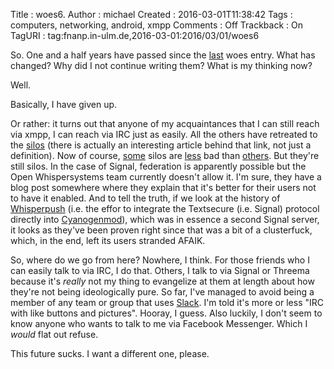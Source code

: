 Title     : woes6.
Author    : michael
Created   : 2016-03-01T11:38:42
Tags      : computers, networking, android, xmpp
Comments  : Off
Trackback : On
TagURI    : tag:fnanp.in-ulm.de,2016-03-01:2016/03/01/woes6

So. One and a half years have passed since the [last][] woes entry. What
has changed? Why did I not continue writing them? What is my thinking now?

Well.

Basically, I have given up.

Or rather: it turns out that anyone of my acquaintances that I can still
reach via xmpp, I can reach via IRC just as easily. All the others have
retreated to the [silos][] (there is actually an interesting article
behind that link, not just a definition). Now of course, [some][signal]
silos are [less][threema] bad than [ot][][hers][]. But they're still
silos. In the case of Signal, federation is apparently possible but the
Open Whispersystems team currently doesn't allow it. I'm sure, they have a
blog post somewhere where they explain that it's better for their users
not to have it enabled. And to tell the truth, if we look at the history
of [Whisperpush][] (i.e. the effor to integrate the Textsecure (i.e.
Signal) protocol directly into [Cyanogenmod][]), which was in essence a
second Signal server, it looks as they've been proven right since that was
a bit of a clusterfuck, which, in the end, left its users stranded AFAIK.

So, where do we go from here? Nowhere, I think. For those friends who I
can easily talk to via IRC, I do that. Others, I talk to via Signal or
Threema because it's *really* not my thing to evangelize at them at length
about how they're not being ideologically pure. So far, I've managed to
avoid being a member of any team or group that uses [Slack][]. I'm told
it's more or less "IRC with like buttons and pictures". Hooray, I guess.
Also luckily, I don't seem to know anyone who wants to talk to me via
Facebook Messenger. Which I *would* flat out refuse.

This future sucks. I want a different one, please.



[last]: http://fnanp.in-ulm.de/blog/2014/07/10/01-woes5.html
[silos]: https://www.linuxjournal.com/content/giving-silos-their-due
[signal]: https://whispersystems.org
[threema]: https://threema.ch
[ot]: https://telegram.org
[hers]: https://www.whatsapp.com
[Whisperpush]: http://www.cyanogenmod.org/blog/whisperpush-secure-messaging-integration
[Cyanogenmod]: http://www.cyanogenmod.org
[Slack]: https://slack.com
